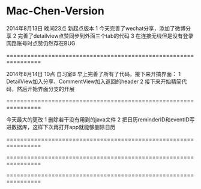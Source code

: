 Mac-Chen-Version
================================================================

2014年8月13日 晚间23点 新起点版本
1 今天完善了wechat分享，添加了微博分享
2 完善了detailview点赞同步到外面三个tab的代码
3 在连接无线但是没有登录网路账号时点赞仍然存在BUG

================================================================

2014年8月14日 10点 自习室B
早上完善了所有了代码，接下来开搞界面：
1  DetailView加入分享、CommentView加入返回的header
2  接下来开始精简代码，然后开始界面分支的开展

================================================================

今天最大的更改
1 删除若干没有用到的java文件
2 把日历reminderID和eventID写进数据库，这样下次再打开app就能够删除日历


================================================================




================================================================




================================================================


